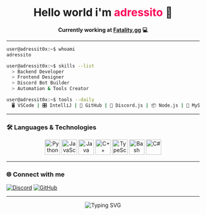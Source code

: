 <h1 align="center">Hello world i'm <span style="color:#ff0059;">adressito</span> 👋</h1>
<p align="center"><b>Currently working at <a href="https://fatality.gg" target="_blank">Fatality.gg</a> 💻</b></p>

---

```bash
user@adressit0x:~$ whoami
adressito

user@adressit0x:~$ skills --list
  > Backend Developer
  > Frontend Designer
  > Discord Bot Builder
  > Automation & Tools Creator

user@adressit0x:~$ tools --daily
  🖥 VSCode | 🎛 IntelliJ | 🐙 GitHub | 💬 Discord.js | 📦 Node.js | 🐬 MySQL
```

---

### 🛠️ Languages & Technologies

<p align="center">
  <img src="https://cdn.jsdelivr.net/gh/devicons/devicon/icons/python/python-original.svg" width="40" alt="Python"/>
  <img src="https://cdn.jsdelivr.net/gh/devicons/devicon/icons/javascript/javascript-original.svg" width="40" alt="JavaScript"/>
  <img src="https://cdn.jsdelivr.net/gh/devicons/devicon/icons/java/java-original.svg" width="40" alt="Java"/>
  <img src="https://cdn.jsdelivr.net/gh/devicons/devicon/icons/cplusplus/cplusplus-original.svg" width="40" alt="C++"/>
  <img src="https://cdn.jsdelivr.net/gh/devicons/devicon/icons/typescript/typescript-original.svg" width="40" alt="TypeScript"/>
  <img src="https://cdn.jsdelivr.net/gh/devicons/devicon/icons/bash/bash-original.svg" width="40" alt="Bash"/>
  <img src="https://cdn.jsdelivr.net/gh/devicons/devicon/icons/csharp/csharp-original.svg" width="40" alt="C#"/>
</p>

---

### 🌐 Connect with me

[![Discord](https://img.shields.io/badge/Discord-5865F2?style=for-the-badge&logo=discord&logoColor=white)](https://discord.gg/G5ZnDU3s)
[![GitHub](https://img.shields.io/badge/GitHub-181717?style=for-the-badge&logo=github&logoColor=white)](https://github.com/adressit0x)

---

<p align="center">
  <img src="https://readme-typing-svg.demolab.com?font=Fira+Code&weight=500&size=22&pause=1000&color=FF0059&center=true&vCenter=true&width=435&lines=Welcome+to+my+profile!;Let's+build+something+awesome+%F0%9F%9A%80" alt="Typing SVG" />
</p>
